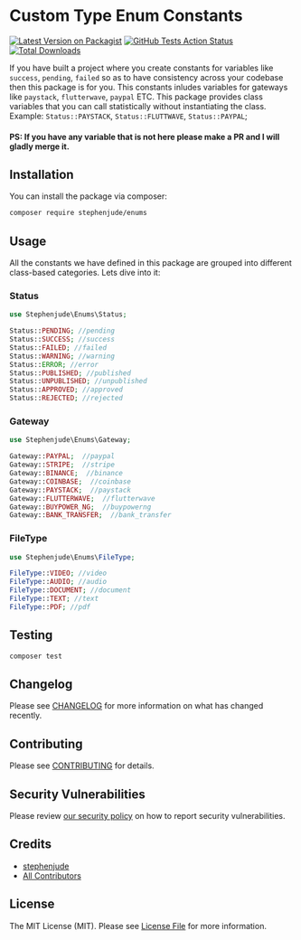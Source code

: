 # Custom Type Enum Constants

[![Latest Version on Packagist](https://img.shields.io/packagist/v/stephenjude/enums.svg?style=flat-square)](https://packagist.org/packages/stephenjude/enums)
[![GitHub Tests Action Status](https://img.shields.io/github/workflow/status/stephenjude/enums/Tests?label=tests)](https://github.com/stephenjude/enums/actions?query=workflow%3ATests+branch%3Amaster)
[![Total Downloads](https://img.shields.io/packagist/dt/stephenjude/enums.svg?style=flat-square)](https://packagist.org/packages/stephenjude/enums)

If you have built a project where you create constants for variables like `success`, `pending`, `failed` so as to have consistency across your codebase then this package is for you. This constants inludes variables for gateways like `paystack`, `flutterwave`, `paypal` ETC. This package provides class variables that you can call statistically without instantiating the class. Example: `Status::PAYSTACK`, `Status::FLUTTWAVE`, `Status::PAYPAL`;

#### PS: If you have any variable that is not here please make a PR and I will gladly merge it.

## Installation

You can install the package via composer:

```bash
composer require stephenjude/enums
```

## Usage
All the constants we have defined in this package are grouped into different class-based categories. Lets dive into it:

### Status

```php
use Stephenjude\Enums\Status;

Status::PENDING; //pending
Status::SUCCESS; //success
Status::FAILED; //failed
Status::WARNING; //warning
Status::ERROR; //error
Status::PUBLISHED; //published
Status::UNPUBLISHED; //unpublished
Status::APPROVED; //approved
Status::REJECTED; //rejected
```
### Gateway

```php
use Stephenjude\Enums\Gateway;

Gateway::PAYPAL;  //paypal
Gateway::STRIPE;  //stripe
Gateway::BINANCE;  //binance
Gateway::COINBASE;  //coinbase
Gateway::PAYSTACK;  //paystack
Gateway::FLUTTERWAVE;  //flutterwave
Gateway::BUYPOWER_NG;  //buypowerng
Gateway::BANK_TRANSFER;  //bank_transfer
```
### FileType

```php
use Stephenjude\Enums\FileType;

FileType::VIDEO; //video
FileType::AUDIO; //audio
FileType::DOCUMENT; //document
FileType::TEXT; //text
FileType::PDF; //pdf
```

## Testing

```bash
composer test
```

## Changelog

Please see [CHANGELOG](CHANGELOG.md) for more information on what has changed recently.

## Contributing

Please see [CONTRIBUTING](.github/CONTRIBUTING.md) for details.

## Security Vulnerabilities

Please review [our security policy](../../security/policy) on how to report security vulnerabilities.

## Credits

- [stephenjude](https://github.com/stephenjude)
- [All Contributors](../../contributors)

## License

The MIT License (MIT). Please see [License File](LICENSE.md) for more information.
